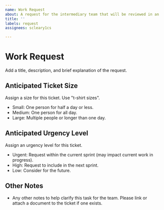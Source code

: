 ```yaml
---
name: Work Request
about: A request for the intermediary team that will be reviewed in an upcoming stand-up.
title: ''
labels: request
assignees: scleary1cs

---
```


# Work Request

Add a title, description, and brief explanation of the request.

## Anticipated Ticket Size

Assign a size for this ticket.  Use "t-shirt sizes".

- Small: One person for half a day or less.
- Medium: One person for all day.
- Large: Multiple people or longer than one day.

## Anticipated Urgency Level

Assign an urgency level for this ticket.

- Urgent: Request within the current sprint (may impact current work in progress).
- High: Request to include in the next sprint.
- Low: Consider for the future.

## Other Notes

- Any other notes to help clarify this task for the team.  Please link or attach a document to the ticket if one exists.
